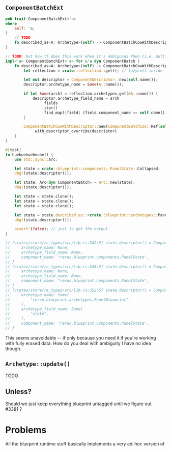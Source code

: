 ## `ComponentBatchExt`

```rust
pub trait ComponentBatchExt<'a>
where
    Self: 'a,
{
    // TODO
    fn described_as<A: Archetype>(self) -> ComponentBatchCowWithDescriptor<'a>;
}

// TODO: but how tf does this work when it's ambiguous then (i.e. multiple fields?)
impl<'a> ComponentBatchExt<'a> for &'a dyn ComponentBatch {
    fn described_as<A: Archetype>(self) -> ComponentBatchCowWithDescriptor<'a> {
        let reflection = crate::reflection::get(); // lazycell inside

        let mut descriptor = ComponentDescriptor::new(self.name());
        descriptor.archetype_name = Some(A::name());

        if let Some(arch) = reflection.archetypes.get(&A::name()) {
            descriptor.archetype_field_name = arch
                .fields
                .iter()
                .find_map(|field| (field.component_name == self.name()).then(|| field.name.into()));
        }

        ComponentBatchCowWithDescriptor::new(ComponentBatchCow::Ref(self as &dyn ComponentBatch))
            .with_descriptor_override(descriptor)
    }
}

#[test]
fn huehuehueheuhe() {
    use std::sync::Arc;

    let state = crate::blueprint::components::PanelState::Collapsed;
    dbg!(state.descriptor());

    let state: Arc<dyn ComponentBatch> = Arc::new(state);
    dbg!(state.descriptor());

    let state = state.clone();
    let state = state.clone();
    let state = state.clone();

    let state = state.described_as::<crate::blueprint::archetypes::PanelBlueprint>();
    dbg!(state.descriptor());

    assert!(false); // just to get the output
}

// [crates/store/re_types/src/lib.rs:342:5] state.descriptor() = ComponentDescriptor {
//     archetype_name: None,
//     archetype_field_name: None,
//     component_name: "rerun.blueprint.components.PanelState",
// }
// [crates/store/re_types/src/lib.rs:345:5] state.descriptor() = ComponentDescriptor {
//     archetype_name: None,
//     archetype_field_name: None,
//     component_name: "rerun.blueprint.components.PanelState",
// }
// [crates/store/re_types/src/lib.rs:352:5] state.descriptor() = ComponentDescriptor {
//     archetype_name: Some(
//         "rerun.blueprint.archetypes.PanelBlueprint",
//     ),
//     archetype_field_name: Some(
//         "state",
//     ),
//     component_name: "rerun.blueprint.components.PanelState",
// }
```

This seems unavoidable -- if only because you need it if you're working with fully erased data.
How do you deal with ambiguity I have no idea though.

## `Archetype::update()`

TODO



## Unless?

Should we just keep everything blueprint untagged until we figure out #3381 ?


# Problems

All the blueprint runtime stuff basically implements a very ad-hoc version of 
